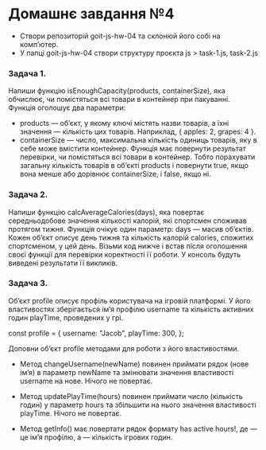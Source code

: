 # **Домашнє завдання №4**

- Створи репозиторій goit-js-hw-04 та склонюй його собі на комп’ютер.
- У папці goit-js-hw-04 створи структуру проєкта js > task-1.js, task-2.js

### **Задача 1.**

Напиши функцію isEnoughCapacity(products, containerSize), яка обчислює, чи помістяться всі товари в контейнер при пакуванні.
Функція оголошує два параметри:

- products — об’єкт, у якому ключі містять назви товарів, а їхні значення — кількість цих товарів. Наприклад, { apples: 2, grapes: 4 }.
- containerSize — число, максимальна кількість одиниць товарів, яку в себе може вмістити контейнер.
  Функція має повернути результат перевірки, чи помістяться всі товари в контейнер. Тобто порахувати загальну кількість товарів в об’єкті products і повернути true, якщо вона менше або дорівнює containerSize, і false, якщо ні.

### **Задача 2.**

Напиши функцію calcAverageCalories(days), яка повертає середньодобове значення кількості калорій, які спортсмен споживав протягом тижня. Функція очікує один параметр: days — масив об’єктів. Кожен об’єкт описує день тижня та кількість калорій calories, спожитих спортсменом, у цей день. Візьми код нижче і встав після оголошення своєї функції для перевірки коректності її роботи. У консоль будуть виведені результати її викликів.

### **Задача 3.**

Об’єкт profile описує профіль користувача на ігровій платформі. У його властивостях зберігається ім’я профілю username та кількість активних годин playTime, проведених у грі.

const profile = {
  username: "Jacob",
  playTime: 300,
};

Доповни об’єкт profile методами для роботи з його властивостями.

- Метод changeUsername(newName) повинен приймати рядок (нове ім’я) в параметр newName та змінювати значення властивості username на нове. Нічого не повертає.
  
- Метод updatePlayTime(hours) повинен приймати число (кількість годин) у параметр hours та збільшити на нього значення властивості playTime. Нічого не повертає.
  
- Метод getInfo() має повертати рядок формату <Username> has <amount> active hours!, де <Username> — це ім’я профілю, а <amount> — кількість ігрових годин.
